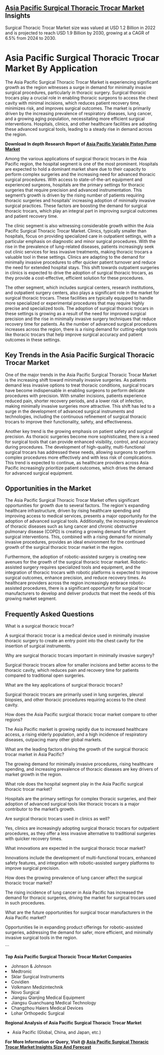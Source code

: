 <h2><a href="https://www.verifiedmarketreports.com/download-sample/?rid=269166&amp;utm_source=Github-Feb&amp;utm_medium=219" target="_blank">Asia Pacific Surgical Thoracic Trocar Market</a> Insights</h2><p>Surgical Thoracic Trocar Market size was valued at USD 1.2 Billion in 2022 and is projected to reach USD 1.9 Billion by 2030, growing at a CAGR of 6.5% from 2024 to 2030.</p><p><h1>Asia Pacific Surgical Thoracic Trocar Market By Application</h1> <p>The Asia Pacific Surgical Thoracic Trocar Market is experiencing significant growth as the region witnesses a surge in demand for minimally invasive surgical procedures, particularly in thoracic surgery. Surgical thoracic trocars play a crucial role in enabling thoracic surgeons to access the chest cavity with minimal incisions, which reduces patient recovery time, minimizes risk, and improves surgical outcomes. The market is primarily driven by the increasing prevalence of respiratory diseases, lung cancer, and a growing aging population, necessitating more efficient surgical interventions. Hospitals, clinics, and other healthcare facilities are adopting these advanced surgical tools, leading to a steady rise in demand across the region.</p> <p><p><strong>Download In depth Research Report of <a href="https://www.verifiedmarketreports.com/download-sample/?rid=236118&amp;utm_source=Pulse-Dec&amp;utm_medium=219" target="_blank">Asia Pacific Variable Piston Pump Market</a></strong></p></p> <p>Among the various applications of surgical thoracic trocars in the Asia Pacific region, the hospital segment is one of the most prominent. Hospitals are expected to hold a dominant market share due to their capacity to perform complex surgeries and the increasing need for advanced thoracic surgical procedures. With access to state-of-the-art equipment and experienced surgeons, hospitals are the primary settings for thoracic surgeries that require precision and advanced instrumentation. This segment’s growth is driven by the rising number of patients requiring thoracic surgeries and hospitals’ increasing adoption of minimally invasive surgical practices. These factors are boosting the demand for surgical thoracic trocars, which play an integral part in improving surgical outcomes and patient recovery time.</p> <p>The clinic segment is also witnessing considerable growth within the Asia Pacific Surgical Thoracic Trocar Market. Clinics, typically smaller than hospitals, focus on providing specialized care in outpatient settings, with a particular emphasis on diagnostic and minor surgical procedures. With the rise in the prevalence of lung-related diseases, patients increasingly seek out clinic services for less invasive treatments, making thoracic trocars a valuable tool in these settings. Clinics are adapting to the demand for minimally invasive procedures to offer quicker patient turnover and reduce the need for extended hospital stays. This shift towards outpatient surgeries in clinics is expected to drive the adoption of surgical thoracic trocars, as they provide a cost-effective, efficient solution for these procedures.</p> <p>The other segment, which includes surgical centers, research institutions, and outpatient surgery centers, also plays a significant role in the market for surgical thoracic trocars. These facilities are typically equipped to handle more specialized or experimental procedures that may require highly precise and specialized tools. The adoption of surgical thoracic trocars in these settings is growing as a result of the need for improved surgical precision and the rise in minimally invasive surgery techniques that reduce recovery time for patients. As the number of advanced surgical procedures increases across the region, there is a rising demand for cutting-edge tools like thoracic trocars that help improve surgical accuracy and patient outcomes in these settings.</p> <h2>Key Trends in the Asia Pacific Surgical Thoracic Trocar Market</h2> <p>One of the major trends in the Asia Pacific Surgical Thoracic Trocar Market is the increasing shift toward minimally invasive surgeries. As patients demand less invasive options to treat thoracic conditions, surgical trocars have become indispensable in enabling surgeons to perform delicate procedures with precision. With smaller incisions, patients experience reduced pain, shorter recovery periods, and a lower risk of infection, making minimally invasive surgeries more attractive. This shift has led to a surge in the development of advanced surgical instruments and technologies, including the continuous refinement of surgical thoracic trocars to improve their functionality, safety, and effectiveness.</p> <p>Another key trend is the growing emphasis on patient safety and surgical precision. As thoracic surgeries become more sophisticated, there is a need for surgical tools that can provide enhanced visibility, control, and accuracy during procedures. The development of high-quality, multi-functional surgical trocars has addressed these needs, allowing surgeons to perform complex procedures more effectively and with less risk of complications. This trend is expected to continue, as healthcare providers across Asia Pacific increasingly prioritize patient outcomes, which drives the demand for advanced surgical equipment.</p> <h2>Opportunities in the Market</h2> <p>The Asia Pacific Surgical Thoracic Trocar Market offers significant opportunities for growth due to several factors. The region's expanding healthcare infrastructure, driven by rising healthcare spending and improving access to medical services, presents a major opportunity for the adoption of advanced surgical tools. Additionally, the increasing prevalence of thoracic diseases such as lung cancer and chronic obstructive pulmonary disease (COPD) is creating a growing demand for efficient surgical interventions. This, combined with a rising demand for minimally invasive procedures, provides an ideal environment for the continued growth of the surgical thoracic trocar market in the region.</p> <p>Furthermore, the adoption of robotic-assisted surgery is creating new avenues for the growth of the surgical thoracic trocar market. Robotic-assisted surgery requires specialized tools and equipment, and the integration of thoracic trocars with robotic platforms is expected to improve surgical outcomes, enhance precision, and reduce recovery times. As healthcare providers across the region increasingly embrace robotic-assisted procedures, there is a significant opportunity for surgical trocar manufacturers to develop and deliver products that meet the needs of this growing market segment.</p> <h2>Frequently Asked Questions</h2> <p>What is a surgical thoracic trocar?</p> <p>A surgical thoracic trocar is a medical device used in minimally invasive thoracic surgery to create an entry point into the chest cavity for the insertion of surgical instruments.</p> <p>Why are surgical thoracic trocars important in minimally invasive surgery?</p> <p>Surgical thoracic trocars allow for smaller incisions and better access to the thoracic cavity, which reduces pain and recovery time for patients compared to traditional open surgeries.</p> <p>What are the key applications of surgical thoracic trocars?</p> <p>Surgical thoracic trocars are primarily used in lung surgeries, pleural biopsies, and other thoracic procedures requiring access to the chest cavity.</p> <p>How does the Asia Pacific surgical thoracic trocar market compare to other regions?</p> <p>The Asia Pacific market is growing rapidly due to increased healthcare access, a rising elderly population, and a high incidence of respiratory diseases, outpacing many other global markets.</p> <p>What are the leading factors driving the growth of the surgical thoracic trocar market in Asia Pacific?</p> <p>The growing demand for minimally invasive procedures, rising healthcare spending, and increasing prevalence of thoracic diseases are key drivers of market growth in the region.</p> <p>What role does the hospital segment play in the Asia Pacific surgical thoracic trocar market?</p> <p>Hospitals are the primary settings for complex thoracic surgeries, and their adoption of advanced surgical tools like thoracic trocars is a major contributor to the market’s growth.</p> <p>Are surgical thoracic trocars used in clinics as well?</p> <p>Yes, clinics are increasingly adopting surgical thoracic trocars for outpatient procedures, as they offer a less invasive alternative to traditional surgeries with quicker recovery times.</p> <p>What innovations are expected in the surgical thoracic trocar market?</p> <p>Innovations include the development of multi-functional trocars, enhanced safety features, and integration with robotic-assisted surgery platforms to improve surgical precision.</p> <p>How does the growing prevalence of lung cancer affect the surgical thoracic trocar market?</p> <p>The rising incidence of lung cancer in Asia Pacific has increased the demand for thoracic surgeries, driving the market for surgical trocars used in such procedures.</p> <p>What are the future opportunities for surgical trocar manufacturers in the Asia Pacific market?</p> <p>Opportunities lie in expanding product offerings for robotic-assisted surgeries, addressing the demand for safer, more efficient, and minimally invasive surgical tools in the region.</p> ```</p><p><strong>Top Asia Pacific Surgical Thoracic Trocar Market Companies</strong></p><div data-test-id=""><p><li>Johnson & Johnson</li><li> Medtronic</li><li> Sklar Surgical Instruments</li><li> Covidien</li><li> Volkmann Medizintechnik</li><li> Novo Surgical</li><li> Jiangsu Qianjing Medical Equipment</li><li> Jiangsu Guanchuang Medical Technology</li><li> Changzhou Haiers Medical Devices</li><li> Lohar Orthopedic Surgical</li></p><div><strong>Regional Analysis of&nbsp;Asia Pacific Surgical Thoracic Trocar Market</strong></div><ul><li dir="ltr"><p dir="ltr">Asia Pacific (Global, China, and Japan, etc.)</p></li></ul><p><strong>For More Information or Query, Visit @&nbsp;</strong><strong><a href="https://www.verifiedmarketreports.com/product/surgical-thoracic-trocar-market/?utm_source=Github-Feb&amp;utm_medium=219" target="_blank">Asia Pacific Surgical Thoracic Trocar Market Insights Size And Forecast</a></strong></p></div><h2>&nbsp;</h2><div data-test-id="">&nbsp;</div>
